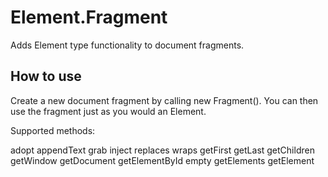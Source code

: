 Element.Fragment
================

Adds Element type functionality to document fragments.

How to use
----------

Create a new document fragment by calling new Fragment().  You can then use the fragment just as you would an Element.

Supported methods:

adopt
appendText
grab
inject
replaces
wraps
getFirst
getLast
getChildren
getWindow
getDocument
getElementById
empty
getElements
getElement